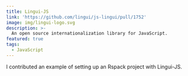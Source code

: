 ```yaml
---
title: Lingui-JS
link: 'https://github.com/lingui/js-lingui/pull/1752'
image: img/lingui-logo.svg
description: >-
  An open source internationalization library for JavaScript.
featured: true
tags:
  - JavaScript
---
```


I contributed an example of setting up an Rspack project with Lingui-JS.
